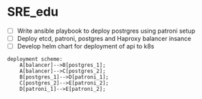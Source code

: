 # SRE_edu


- [ ] Write ansible playbook to deploy postrgres using patroni setup
- [ ] Deploy etcd, patroni, postgres and Haproxy balancer insance
- [ ] Develop helm chart for deployment of api to k8s

```mermaid
deployment scheme:
    A[balancer]-->B[postgres_1];
    A[balancer]-->C[postgres_2];
    B[postgres_1]-->D[patroni_1];
    C[postgres_2]-->E[patroni_2];
    D[patroni_1]-->E[patroni_2];
```